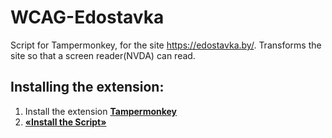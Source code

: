 # WCAG-Edostavka

Script for Tampermonkey, for the site https://edostavka.by/. Transforms the site so that a screen reader(NVDA) can read.

## Installing the extension:
1. Install the extension **[Tampermonkey](https://www.tampermonkey.net/)**
2. **[«Install the Script»](https://github.com/AnDsergey13/WCAG-Edostavka/raw/master/main.user.js)**